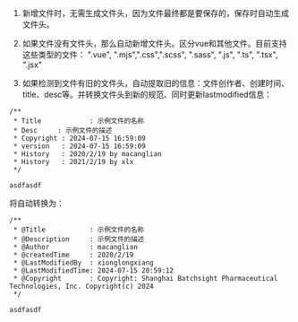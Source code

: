 1. 新增文件时，无需生成文件头，因为文件最终都是要保存的，保存时自动生成文件头。
   
2. 如果文件没有文件头，那么自动新增文件头。区分vue和其他文件。目前支持这些类型的文件：
 ".vue", ".mjs",".css",".scss", ".sass", ".js", ".ts", ".tsx", ".jsx"

3. 如果检测到文件有旧的文件头，自动提取旧的信息：文件创作者、创建时间、title、desc等。并转换文件头到新的规范、同时更新lastmodified信息：
```
/**  
 * Title            : 示例文件的名称  
 * Desc     : 示例文件的描述  
 * Copyright : 2024-07-15 16:59:09  
 * version   : 2024-07-15 16:59:09  
 * History   : 2020/2/19 by macanglian  
 * History   : 2021/2/19 by xlx  
 */

asdfasdf
 ```
将自动转换为：
```
/**
 * @Title           : 示例文件的名称
 * @Description     : 示例文件的描述
 * @Author          : macanglian
 * @createdTime     : 2020/2/19
 * @LastModifiedBy  : xionglongxiang
 * @LastModifiedTime: 2024-07-15 20:59:12
 * @Copyright       : Copyright: Shanghai Batchsight Pharmaceutical Technologies, Inc. Copyright(c) 2024
 */

asdfasdf
```